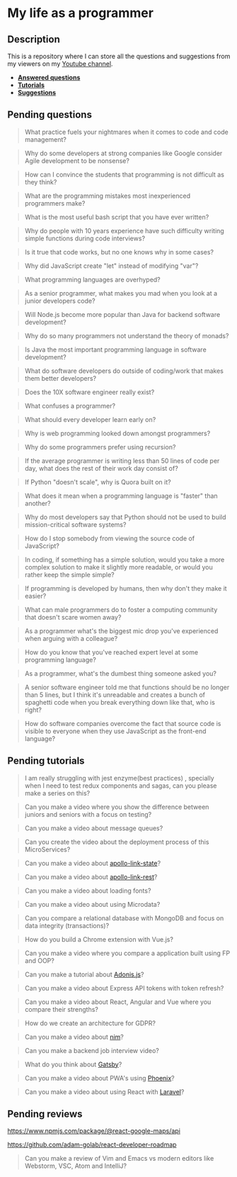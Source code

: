 # My life as a programmer

## Description

This is a repository where I can store all the 
questions and suggestions from my viewers on my [Youtube channel](https://www.youtube.com/user/Fidde12345).

* **[Answered questions](https://www.youtube.com/playlist?list=PLBAZWBMYeVYjXogYQDd1rwVI0c5YoioqU)**
* **[Tutorials](./tutorials.md)**
* **[Suggestions](./suggestions.md)**

## Pending questions

> What practice fuels your nightmares when it comes to code and code management?

> Why do some developers at strong companies like Google consider Agile development to be nonsense?

> How can I convince the students that programming is not difficult as they think?

> What are the programming mistakes most inexperienced programmers make?

> What is the most useful bash script that you have ever written?

> Why do people with 10 years experience have such difficulty writing simple functions during code interviews?

> Is it true that code works, but no one knows why in some cases?

> Why did JavaScript create "let" instead of modifying "var"?

> What programming languages are overhyped?

> As a senior programmer, what makes you mad when you look at a junior developers code?

> Will Node.js become more popular than Java for backend software development?

> Why do so many programmers not understand the theory of monads?

> Is Java the most important programming language in software development?

> What do software developers do outside of coding/work that makes them better developers?

> Does the 10X software engineer really exist?

> What confuses a programmer?

> What should every developer learn early on?

> Why is web programming looked down amongst programmers?

> Why do some programmers prefer using recursion?

> If the average programmer is writing less than 50 lines of code per day, what does the rest of their work day consist of?

> If Python "doesn't scale", why is Quora built on it?

> What does it mean when a programming language is "faster" than another?

> Why do most developers say that Python should not be used to build mission-critical software systems?

> How do I stop somebody from viewing the source code of JavaScript?

> In coding, if something has a simple solution, would you take a more complex solution to make it slightly more readable, or would you rather keep the simple simple?

> If programming is developed by humans, then why don't they make it easier?

> What can male programmers do to foster a computing community that doesn't scare women away?

> As a programmer what's the biggest mic drop you've experienced when arguing with a colleague?

> How do you know that you've reached expert level at some programming language?

> As a programmer, what's the dumbest thing someone asked you?

> A senior software engineer told me that functions should be no longer than 5 lines, but I think it's unreadable and creates a bunch of spaghetti code when you break everything down like that, who is right?

> How do software companies overcome the fact that source code is visible to everyone when they use JavaScript as the front-end language?

## Pending tutorials

>  I am really struggling with jest enzyme(best practices) , specially when I need to test redux components and sagas, can you please make a series on this?

> Can you make a video where you show the difference between juniors and seniors with a focus on testing?

> Can you make a video about message queues?

> Can you create the video about the deployment process of this MicroServices?

> Can you make a video about [apollo-link-state](https://www.apollographql.com/docs/link/links/state.html)?

> Can you make a video about [apollo-link-rest](https://www.apollographql.com/docs/link/links/rest.html)?

> Can you make a video about loading fonts?

> Can you make a video about using Microdata?

> Can you compare a relational database with MongoDB and focus on data integrity (transactions)?

> How do you build a Chrome extension with Vue.js?

> Can you make a video where you compare a application built using FP and OOP?

> Can you make a tutorial about [Adonis.js](https://adonisjs.com/)?

> Can you make a video about Express API tokens with token refresh?

> Can you make a video about React, Angular and Vue where you compare their strengths?

> How do we create an architecture for GDPR?

> Can you make a video about [nim](https://nim-lang.org/)?

> Can you make a backend job interview video?

> What do you think about [Gatsby](https://www.gatsbyjs.org/docs/)?

> Can you make a video about PWA's using [Phoenix](http://phoenixframework.org)?

> Can you make a video about using React with [Laravel](https://laravel.com/)?

## Pending reviews

https://www.npmjs.com/package/@react-google-maps/api

https://github.com/adam-golab/react-developer-roadmap

> Can you make a review of Vim and Emacs vs modern editors like Webstorm, VSC, Atom and IntelliJ?
